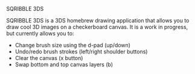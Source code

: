 SQRIBBLE 3DS

SQRIBBLE 3DS is a 3DS homebrew drawing application that allows you to draw cool 3D images on a checkerboard canvas. It is a work in progress, but currently allows you to:
- Change brush size using the d-pad (up/down)
- Undo/redo brush strokes (left/right shoulder buttons)
- Clear the canvas (x button)
- Swap bottom and top canvas layers (b)
